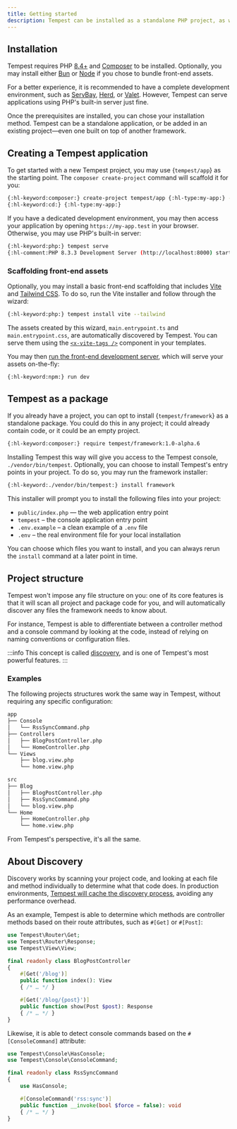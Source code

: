 ```yaml
---
title: Getting started
description: Tempest can be installed as a standalone PHP project, as well as a package within existing projects. The framework modules can also be installed individually, including in projects built on other frameworks.
---
```


## Installation

Tempest requires PHP [8.4+](https://www.php.net/downloads.php) and [Composer](https://getcomposer.org/) to be installed. Optionally, you may install either [Bun](https://bun.sh) or [Node](https://nodejs.org) if you chose to bundle front-end assets.

For a better experience, it is recommended to have a complete development environment, such as [ServBay](https://www.servbay.com), [Herd](https://herd.laravel.com/docs), or [Valet](https://laravel.com/docs/valet). However, Tempest can serve applications using PHP's built-in server just fine.

Once the prerequisites are installed, you can chose your installation method. Tempest can be a standalone application, or be added in an existing project—even one built on top of another framework.

## Creating a Tempest application

To get started with a new Tempest project, you may use {`tempest/app`} as the starting point. The `composer create-project` command will scaffold it for you:

```sh
{:hl-keyword:composer:} create-project tempest/app {:hl-type:my-app:} --stability alpha
{:hl-keyword:cd:} {:hl-type:my-app:}
```

If you have a dedicated development environment, you may then access your application by opening `https://my-app.test` in your browser. Otherwise, you may use PHP's built-in server:

```sh
{:hl-keyword:php:} tempest serve
{:hl-comment:PHP 8.3.3 Development Server (http://localhost:8000) started:}
```

### Scaffolding front-end assets

Optionally, you may install a basic front-end scaffolding that includes [Vite](https://vite.dev/) and [Tailwind CSS](https://tailwindcss.com/). To do so, run the Vite installer and follow through the wizard:

```sh
{:hl-keyword:php:} tempest install vite --tailwind
```

The assets created by this wizard, `main.entrypoint.ts` and `main.entrypoint.css`, are automatically discovered by Tempest. You can serve them using the [`<x-vite-tags />`](../1-essentials/03-views#x-vite-tags) component in your templates.

You may then [run the front-end development server](../1-essentials/04-asset-bundling#running-the-development-server), which will serve your assets on-the-fly:

```bash
{:hl-keyword:npm:} run dev
```

## Tempest as a package

If you already have a project, you can opt to install {`tempest/framework`} as a standalone package. You could do this in any project; it could already contain code, or it could be an empty project.

```sh
{:hl-keyword:composer:} require tempest/framework:1.0-alpha.6
```

Installing Tempest this way will give you access to the Tempest console, `./vendor/bin/tempest`. Optionally, you can choose to install Tempest's entry points in your project. To do so, you may run the framework installer:

```txt
{:hl-keyword:./vendor/bin/tempest:} install framework
```

This installer will prompt you to install the following files into your project:

- `public/index.php` — the web application entry point
- `tempest` – the console application entry point
- `.env.example` – a clean example of a `.env` file
- `.env` – the real environment file for your local installation

You can choose which files you want to install, and you can always rerun the `install` command at a later point in time.

## Project structure

Tempest won't impose any file structure on you: one of its core features is that it will scan all project and package code for you, and will automatically discover any files the framework needs to know about.

For instance, Tempest is able to differentiate between a controller method and a console command by looking at the code, instead of relying on naming conventions or configuration files.

:::info
This concept is called [discovery](../4-internals/02-discovery), and is one of Tempest's most powerful features.
:::

### Examples

The following projects structures work the same way in Tempest, without requiring any specific configuration:

```txt
app
├── Console
│   └── RssSyncCommand.php
├── Controllers
│   ├── BlogPostController.php
│   └── HomeController.php
└── Views
    ├── blog.view.php
    └── home.view.php
```

```txt
src
├── Blog
│   ├── BlogPostController.php
│   ├── RssSyncCommand.php
│   └── blog.view.php
└── Home
    ├── HomeController.php
    └── home.view.php
```

From Tempest's perspective, it's all the same.

## About Discovery

Discovery works by scanning your project code, and looking at each file and method individually to determine what that code does. In production environments, [Tempest will cache the discovery process](../4-internals/02-discovery#discovery-in-production), avoiding any performance overhead.

As an example, Tempest is able to determine which methods are controller methods based on their route attributes, such as `#[Get]` or `#[Post]`:

```php app/BlogPostController.php
use Tempest\Router\Get;
use Tempest\Router\Response;
use Tempest\View\View;

final readonly class BlogPostController
{
    #[Get('/blog')]
    public function index(): View
    { /* … */ }

    #[Get('/blog/{post}')]
    public function show(Post $post): Response
    { /* … */ }
}
```

Likewise, it is able to detect console commands based on the `#[ConsoleCommand]` attribute:

```php src/RssSyncCommand.php
use Tempest\Console\HasConsole;
use Tempest\Console\ConsoleCommand;

final readonly class RssSyncCommand
{
    use HasConsole;

    #[ConsoleCommand('rss:sync')]
    public function __invoke(bool $force = false): void
    { /* … */ }
}
```
